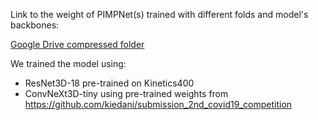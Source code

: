 Link to the weight of PIMPNet(s) trained with different folds and model's backbones:

[Google Drive compressed folder](https://drive.google.com/drive/folders/1IdmnXMitZ2qpC_2-324rVBfgKF3Slgl8?usp=share_link)

We trained the model using:

- ResNet3D-18 pre-trained on Kinetics400
- ConvNeXt3D-tiny using pre-trained weights from https://github.com/kiedani/submission_2nd_covid19_competition

